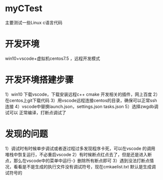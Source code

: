 # myCTest
主要测试一些Linux c语言代码
# 开发环境
win10+vscode+虚拟机centos7.5  ，远程开发模式
# 开发环境搭建步骤
1）win10 下载vscode，下载安装远程c++ cmake 开发相关的插件，网上百度
2）在centos上git下载代码
3）用vscode远程连接centos的目录，确保可以正常ssh连接
4）vscode中替换launch.json，settings.json tasks.json
5）选择zwgdb调试可以 正常编译，打断点调试了
# 发现的问题
1）调试时有时候单步调试或者逐过程过多发现程序卡死，可以在vscode 的调用堆栈中恢复运行，不必重启vscode
2）有时候断点红点去了，但是还是进入断点，那么在vscode中的菜单中运行-》删除所有断点即可
3）遇到没法打断点情况，看看是不是生成的执行文件没有调试符号，现在cmkaelist.txt  默认是生成调试符号的

